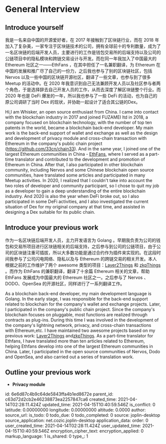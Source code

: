 # General Interview

## Introduce yourself

我是一名来自中国的开源爱好者，在 2017 年接触到了区块链行业，而在 2018 年加入了复杂美，一家专注于区块链技术的公司，拥有全球前十的专利数量，成为了一名区块链的后端开发人员，主要进行的工作是钱包交易所的后端支持以及公司的公链项目中的隐私模块和跨链交易设计与开发。而在同一年我加入了中国最大的 Ethereum 社区之一——EthFans ，在其中担任了一名兼职翻译，为 Ethereum 在中国的发展和推广尽了自己的一份力，之后我也参与了别的区块链社区，包括 Nervos 以及一些中国的区块链开源社区，翻译了一些文章，也参与到了很多 Meetup 的活动中。在 2020 年我意识到自己无法兼顾开发人员以及社区参与者两个角色，于是选择辞去自己开发人员的工作，从而去深度了解区块链整个行业。而 2020 年也是 DeFi 爆发的一年，所以我也参与了一些 DeFi 的活动，也为自己的原公司调研了当时 Dex 的现状，并协助一起设计了适合其公链的Dex。

Hi,I am Whisker, an open source enthusiast from China. I came into contact with the blockchain industry in 2017 and joined FUZAMEI ltd in 2018, a company focused on blockchain technology, with the number of top ten patents in the world, became a blockchain back-end developer. My main work is the back-end support of wallet and exchange as well as the design and development of privacy module and cross-chain transaction with Ethereum in the company's public chain project (https://github.com/33cn/chain33). And in the same year, I joined one of the largest Ethereum communities in China - [EthFans](https://ethfans.org/), where I served as a part-time translator and contributed to the development and promotion of Ethereum in China. After that, I also participated in other blockchain community, including Nervos and some Chinese blockchain open source communities, have translated some articles and participated in many Meetup activities. In 2020, I realized that I couldn't take into account the two roles of developer and community participant, so I chose to quit my job as a developer to gain a deep understanding of the entire blockchain industry. And 2020 is also the year when DeFi broke out, so I also participated in some DeFi activities, and I also investigated the current situation of Dex for my original company at that time, and assisted in designing a Dex suitable for its public chain.

## Introduce your previous work

作为一名区块链后端开发人员，主力开发语言为 Golang 。早期我负责为公司的钱包和交易所项目进行区块链相关的后端支持，之后参与到公司的公链项目，由于公司的区块链注重可插拔，所以大多数功能是通过合约作为插件来实现的。在这段时间我参与了公司闪电网络、隐私以及与 Ethereum 的跨链交易的相关开发。本人根据之前的工作维护了两个 awesome 类型的项目：[Layer2Things](https://github.com/Whisker17/Layer2Things) 和 [zkpThings](https://github.com/Whisker17/zkpThings/blob/dev/Awesome_Resources.md) 。而作为 EthFans 的兼职翻译，翻译了十余篇 Ethereum 相关的文章，帮助 EthFans 发展成为中国最大的 Ethereum 社区之一。之后参与了 Nervos 、DODO、OpenSea 的开源社区，同样进行了一系列翻译工作。

As a blockchain back-end developer, my main development language is Golang. In the early stage, I was responsible for the back-end support related to blockchain for the company's wallet and exchange projects. Later, I participated in the company's public chain project. Since the company's blockchain focuses on pluggable, most functions are realized through contracts as plug-ins. During this time I was involved in the development of the company's lightning network, privacy, and cross-chain transactions with Ethereum,etc. I have maintained two awesome projects based on my previous work:
[Layer2Things](https://github.com/Whisker17/Layer2Things) and[zkpThings](https://github.com/Whisker17/zkpThings/blob/dev/Awesome_Resources.md).
As a part-time translator for Ethfans, I have translated more than ten articles related to Ethereum, helping Ethfans develop into one of the largest Ethereum communities in China.
Later, I participated in the open source communities of Nervos, Dodo and OpenSea, and also carried out a series of translation work.

## Outline your previous work

- **Privacy module**

  

id: 6e6d87c4b9c64de5843ffa4b1ed8672e
parent_id: c63d72d2cb2e46238873ea2257847ca6
created_time: 2021-04-14T02:28:11.424Z
updated_time: 2021-04-15T10:40:59.546Z
is_conflict: 0
latitude: 0.00000000
longitude: 0.00000000
altitude: 0.0000
author: 
source_url: 
is_todo: 0
todo_due: 0
todo_completed: 0
source: joplin-desktop
source_application: net.cozic.joplin-desktop
application_data: 
order: 0
user_created_time: 2021-04-14T02:28:11.424Z
user_updated_time: 2021-04-15T10:40:59.546Z
encryption_cipher_text: 
encryption_applied: 0
markup_language: 1
is_shared: 0
type_: 1